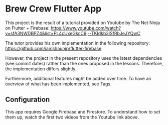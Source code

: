 # Brew Crew Flutter App

This project is the result of a tutorial provided on Youtube by The Net Ninja on Flutter + Firebase:
https://www.youtube.com/watch?v=sfA3NWDBPZ4&list=PL4cUxeGkcC9j--TKIdkb3ISfRbJeJYQwC

The tutor provides his own implementation in the following repository:
https://github.com/iamshaunjp/flutter-firebase

However, the project in the present repository uses the latest dependencies (see commit dates) rather than the ones proposed in the lessons.
Therefore, the implementation differs slightly.

Furthermore, additional features might be added over time.
To have an overview of what has been implemented, see Tags.

## Configuration

This app requires Google Firebase and Firestore.
To understand how to set them up, watch the first two videos from the Youtube link above.